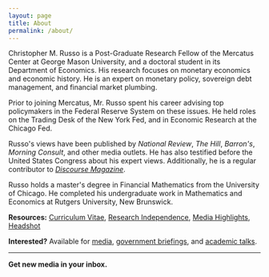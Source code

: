 ```yaml
---
layout: page
title: About
permalink: /about/
---
```


Christopher M. Russo is a Post-Graduate Research Fellow of the Mercatus Center at George Mason University, and a doctoral student in its Department of Economics. His research focuses on monetary economics and economic history. He is an expert on monetary policy, sovereign debt management, and financial market plumbing.

Prior to joining Mercatus, Mr. Russo spent his career advising top policymakers in the Federal Reserve System on these issues. He held roles on the Trading Desk of the New York Fed, and in Economic Research at the Chicago Fed.

Russo's views have been published by *National Review*, *The Hill*, *Barron's*, *Morning Consult*, and other media outlets. He has also testified before the United States Congress about his expert views. Additionally, he is a regular contributor to [*Discourse Magazine*](https://www.discoursemagazine.com). 

Russo holds a master's degree in Financial Mathematics from the University of Chicago. He completed his undergraduate work in Mathematics and Economics at Rutgers University, New Brunswick. 

**Resources:** [Curriculum Vitae](../CV.pdf), [Research Independence](https://www.mercatus.org/policy-regarding-independence-research), [Media Highlights](../media_highlights.pdf), [Headshot](../images/avatar.jpg)

**Interested?** Available for [media](mailto:media@mercatus.gmu.edu), [government briefings](mailto:mercatusoutreach@mercatus.gmu.edu), and [academic talks](crusso@mercatus.gmu.edu).

---

**Get new media in your inbox.**

<script charset="utf-8" type="text/javascript" src="//js.hsforms.net/forms/shell.js"></script>
<script>
  hbspt.forms.create({
	region: "na1",
	portalId: "8630010",
	formId: "d95f9815-5c84-4b69-b281-8ada0380a2f5"
});
</script>